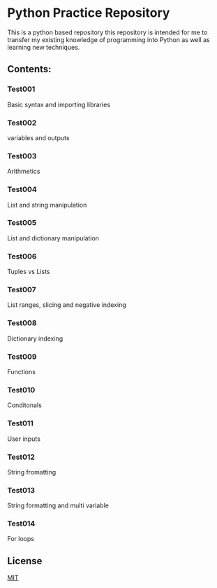# Python Practice Repository

This is a python based repository this repository is intended for me to transfer my existing knowledge of programming into Python as well as learning new techniques.

## Contents:

### Test001
Basic syntax and importing libraries

### Test002
variables and outputs

### Test003
Arithmetics

### Test004
List and string manipulation

### Test005
List and dictionary manipulation

### Test006
Tuples vs Lists

### Test007
List ranges, slicing and negative indexing

### Test008
Dictionary indexing

### Test009
Functions

### Test010
Conditonals

### Test011
User inputs

### Test012
String fromatting

### Test013
String formatting and multi variable

### Test014
For loops

## License
[MIT](https://choosealicense.com/licenses/mit/)
